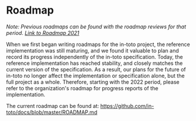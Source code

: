Roadmap
=======

_Note: Previous roadmaps can be found with the roadmap reviews for that period.
[Link to Roadmap 2021](roadmap-reviews/2021/ROADMAP.md)_

When we first began writing roadmaps for the in-toto project, the reference
implementation was still maturing, and we found it valuable to plan and record
its progress independently of the in-toto specification. Today, the reference
implementation has reached stability, and closely matches the current version
of the specification. As a result, our plans for the future of in-toto no
longer affect the implementation or specification alone, but the full project
as a whole. Therefore, starting with the 2022 period, please refer to the
organization's roadmap for progress reports of the implementation.

The current roadmap can be found at: https://github.com/in-toto/docs/blob/master/ROADMAP.md
